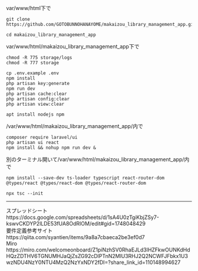 var/www/html下で
```
git clone https://github.com/GOTOBUNNOHANAYOME/makaizou_library_management_app.git
```
```
cd makaizou_library_management_app
```
var/www/html/makaizou_library_management_app下で
```
chmod -R 775 storage/logs
chmod -R 777 storage
```
```
cp .env.example .env
npm install
php artisan key:generate
npm run dev
php artisan cache:clear
php artisan config:clear
php artisan view:clear
```
```
apt install nodejs npm
```
/var/www/html/makaizou_library_management_app/内で
```
composer require laravel/ui
php artisan ui react
npm install && nohup npm run dev &
```
別のターミナル開いて/var/www/html/makaizou_library_management_app/内で
```
npm install --save-dev ts-loader typescript react-router-dom @types/react @types/react-dom @types/react-router-dom
```
```
npx tsc --init
```
<hr>
スプレッドシート
https://docs.google.com/spreadsheets/d/1sA4U0zTgiKbjZSy7-kswvCKDYP2lLDE53fUA8OdRIOM/edit#gid=1748048429<br>
要件定義参考サイト
https://qiita.com/syantien/items/9a8a7cbaeca2be3ef0d7<br>
Miro<br> https://miro.com/welcomeonboard/Z1piNzhSV0RhaEJLd3lHZFkwOUNKdHdHQzZDTHV6TGNUMHJaQjZsZG92cDlPTnN2MlU3RHJ2Q2NCWFJFbkx1U3wzNDU4NzY0NTU4MzQ2NzYxNDY2fDI=?share_link_id=110148994627
